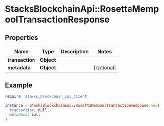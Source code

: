 # StacksBlockchainApi::RosettaMempoolTransactionResponse

## Properties

| Name | Type | Description | Notes |
| ---- | ---- | ----------- | ----- |
| **transaction** | **Object** |  |  |
| **metadata** | **Object** |  | [optional] |

## Example

```ruby
require 'stacks_blockchain_api_client'

instance = StacksBlockchainApi::RosettaMempoolTransactionResponse.new(
  transaction: null,
  metadata: null
)
```

